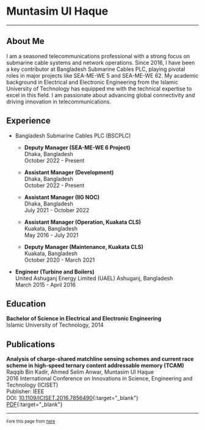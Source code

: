 # Muntasim Ul Haque

---

## About Me
I am a seasoned telecommunications professional with a strong focus on submarine cable systems and network operations. Since 2016, I have been a key contributor at Bangladesh Submarine Cables PLC, playing pivotal roles in major projects like SEA-ME-WE 5 and SEA-ME-WE 62. My academic background in Electrical and Electronic Engineering from the Islamic University of Technology has equipped me with the technical expertise to excel in this field. I am passionate about advancing global connectivity and driving innovation in telecommunications.

## Experience

- Bangladesh Submarine Cables PLC (BSCPLC)
	- **Deputy Manager (SEA-ME-WE 6 Project)**  
		Dhaka, Bangladesh  
		October 2022 - Present

	- **Assistant Manager (Development)**  
		Dhaka, Bangladesh  
		October 2022 - Present

	- **Assistant Manager (IIG NOC)**  
		Dhaka, Bangladesh  
		July 2021 - October 2022

	- **Assistant Manager (Operation, Kuakata CLS)**  
		Kuakata, Bangladesh  
		May 2016 - July 2021

	- **Deputy Manager (Maintenance, Kuakata CLS)**  
		Kuakata, Bangladesh  
		October 2020 - March 2021

- **Engineer (Turbine and Boilers)**  
	United Ashuganj Energy Limited (UAEL)
	Ashuganj, Bangladesh  
	March 2015 - April 2016

## Education

**Bachelor of Science in Electrical and Electronic Engineering**  
Islamic University of Technology, 2014

## Publications

**Analysis of charge-shared matchline sensing schemes and current race scheme in high-speed ternary content addressable memory (TCAM)**  
Raqqib Bin Kadir, Ahmed Selim Anwar, Muntasim Ul Haque  
2016 International Conference on Innovations in Science, Engineering and Technology (ICISET)  
Publisher: IEEE  
DOI: [10.1109/ICISET.2016.7856490](https://ieeexplore.ieee.org/document/7856490#:~:text=DOI%3A%2010.1109/ICISET.2016.7856490){:target="_blank"}  
[PDF](https://mega.nz/file/7IAGwRgA#IUDTS7mYArwtloYyYOpVU6hfhNQrHJ4xFYuz8BCQ3sE){:target="_blank"}

---

<p style="font-size:11px">Fork this page from <a href="https://github.com/muntasimulhaque/muntasimulhaque.github.io" target="_blank">here</a></p>
